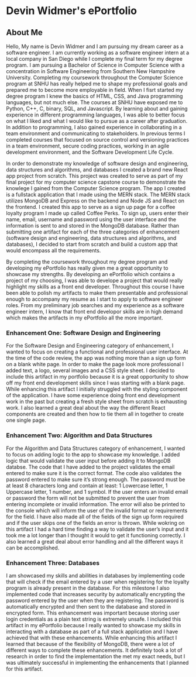 # Devin Widmer's ePortfolio

## About Me
  Hello, My name is Devin Widmer and I am pursuing my dream career as a software engineer. I am currently working as a software engineer intern at a local company in San Diego while I complete my final term for my degree program. I am pursuing a Bachelor of Science in Computer Science with a concentration in Software Engineering from Southern New Hampshire University. Completing my coursework throughout the Computer Science program at SNHU has really helped me to shape my professional goals and prepared me to become more employable in field. When I fisrt started my degree program I knew the basics of HTML, CSS, and Java programming languages, but not much else. The courses at SNHU have exposed me to Python, C++, C, binary, SQL, and Javascript. By learning about and gaining experience in different programming languages, I was able to better focus on what I liked and what I would like to pursue as a career after graduation. In addition to programming, I also gained experience in collaborating in a team environment and communicating to stakeholders.  In previous terms I completed courses that focused on source control and versioning practices in a team environment, secure coding practices, working in an agile development environment, and the Software Development Life Cycle.

  In order to demonstrate my knowledge of software design and engineering, data structures and algorithms, and databases I created a brand new React app project from scratch. This project was created to serve as part of my final project for my computer science capstone course to demonstrate the knowlege I gained from the Computer Science program. The app I created is a fullstack application that I made using the MERN stack. The MERN stack utilizes MongoDB and Express on the backend and Node JS and React on the frontend. I created this app to serve as a sign up page for a coffee loyalty program I made up called Coffee Perks. To sign up, users enter their name, email, username and password using the user interface and the information is sent to and stored in the MongoDB database. Rather than submitting one artifact for each of the three categories of enhancement (software design and engineering, data structures and algorithms, and databases), I decided to start from scratch and build a custom app that would encompass all the requirements. 

  By completing the coursework throughout my degree program and developing my ePortfolio has really given me a great opportunity to showcase my strengths. By developing an ePortfolio which contains a project of my choosing, I was able to develope a project that would really highlight my skills as a front end developer. Throughout this course I have been able to polish my artifacts to make them presentable and professional enough to accompany my resume as I start to apply to software engineer roles. From my preliminary job searches and my experience as a software engineer intern, I know that front end developor skills are in high demand which makes the artifacts in my ePortfolio all the more important. 
  
### Enhancement One: Software Design and Engineering
For the Software Design and Engineering category of enhancement, I wanted to focus on creating a functional and professional user interface. At the time of the code review, the app was nothing more than a sign up form on a blank white page. In order to make the page look more professional I added text, a logo, several images and a CSS style sheet. I decided to include this artifact in my portfolio because it is a great opportunity to show off my front end development skills since I was starting with a blank page. While enhancing this artifact I initially struggled with the styling component of the application. I have some experience doing front end development work in the past but creating a fresh style sheet from scratch is exhausting work. I also learned a great deal about the way the different React components are created and then how to tie them all in together to create one single page. 

### Enhancement Two: Algorithm and Data Structures
For the Algorithm and Data Structures category of enhancement, I wanted to focus on adding logic to the app to showcase my knowledge. I added logic that would validate the user input before adding it to MongoDB databse. The code that I have added to the project validates the email entered to make sure it is the correct format. The code also validates the password entered to make sure it’s strong enough. The password must be at least 8 characters long and contain at least: 1 Lowercase letter, 1 Uppercase letter, 1 number, and 1 symbol. If the user enters an invalid email or password the form will not be submitted to prevent the user from entering incomplete or invalid information. The error will also be printed to the console which will inform the user of the invalid format or requirements for the field. I have also made all of the fields of the sign up form required and if the user skips one of the fields an error is thrown. While wokring on this artifact I had a hard time finding a way to validate the user’s input and it took me a lot longer than I thought it would to get it functioning correctly. I also learned a great deal about error handling and all the different ways it can be accomplished.

### Enhancement Three: Databases
I am showcased my skills and abilities in databases by implementing code that will check if the email entered by a user when registering for the loyalty program is already present in the database. For this milestone I also implemented code that increases security by automatically encrypting the password entered by the user when they are registering. The password is automatically encrypted and then sent to the database and stored in encrypted form. This enhancement was important because storing user login credentials as a plain text string is extremely unsafe. I included this artifact in my ePortfolio because I really wanted to showcase my skills in interacting with a database as part of a full stack application and I have achieved that with these enhancements. While enhancing this artifact I learned that because of the flexibility of MongoDB, there were a lot of different ways to complete these enhancements. It definitely took a lot of research in order to find the implementation the met my exact needs, but I was ultimately successful in implementing the enhancements that I planned for this artifact.

